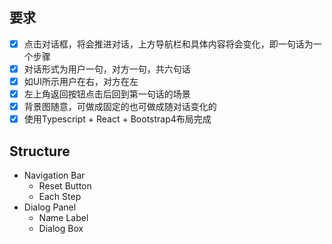 ## 要求
-[x] 点击对话框，将会推进对话，上方导航栏和具体内容将会变化，即一句话为一个步骤
-[x] 对话形式为用户一句，对方一句，共六句话
-[x] 如UI所示用户在右，对方在左
-[x] 左上角返回按钮点击后回到第一句话的场景
-[x] 背景图随意，可做成固定的也可做成随对话变化的
-[x] 使用Typescript + React + Bootstrap4布局完成

## Structure
* Navigation Bar
    * Reset Button
    * Each Step
* Dialog Panel
    * Name Label
    * Dialog Box